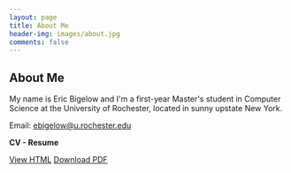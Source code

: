 ```yaml
---
layout: page
title: About Me
header-img: images/about.jpg
comments: false
---
```


## About Me

My name is Eric Bigelow and I'm a first-year Master's student in Computer Science at the University of Rochester, located in sunny upstate New York.

Email: ebigelow@u.rochester.edu



**CV - Resume**

<div markdown="0">
    <a href="{{ site.url }}/CV/" class="btn btn-info">View HTML</a>
    <a href="{{ site.url }}/downloads/CV.pdf" class="btn btn-success">Download PDF</a>
</div>


<!-- This website is powered by [LYX Jekyll theme](https://github.com/liuyxpp/liuyxpp.github.io). -->

